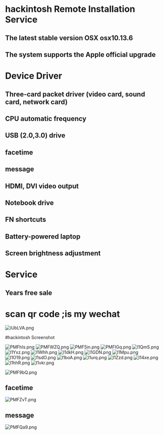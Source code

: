 # hackintosh Remote Installation Service
## The latest stable version OSX osx10.13.6
## The system supports the Apple official upgrade
# Device Driver
## Three-card packet driver (video card, sound card, network card)
## CPU automatic frequency
## USB (2.0,3.0) drive
## facetime
## message
## HDMI, DVI video output
## Notebook drive
## FN shortcuts
## Battery-powered laptop
## Screen brightness adjustment
# Service
## Years free sale


# scan qr code ;is my wechat

<!-- ![微信](http://7xqnms.media1.z0.glb.clouddn.com/WechatIMG2.jpeg) -->
![iUbLVA.png](https://s1.ax1x.com/2018/10/15/iUbLVA.png)
<!-- ![l1zW2.jpg](https://s1.ax2x.com/2018/04/20/l1zW2.jpg) -->
<!-- ![l1XoQ.jpg](https://s1.ax2x.com/2018/04/20/l1XoQ.jpg) -->
<!-- ![l1Vra.jpg](https://s1.ax2x.com/2018/04/20/l1Vra.jpg) -->

#hackintosh Screenshot

![PMFhIs.png](https://s1.ax1x.com/2018/07/14/PMFhIs.png)
![PMFWZQ.png](https://s1.ax1x.com/2018/07/14/PMFWZQ.png)
![PMF5in.png](https://s1.ax1x.com/2018/07/14/PMF5in.png)
![PMFIGq.png](https://s1.ax1x.com/2018/07/14/PMFIGq.png)
![l1QmS.png](https://s1.ax2x.com/2018/04/20/l1QmS.png)
![l1Yxz.png](https://s1.ax2x.com/2018/04/20/l1Yxz.png)
![l1Whh.png](https://s1.ax2x.com/2018/04/20/l1Whh.png)
![l1dkH.png](https://s1.ax2x.com/2018/04/20/l1dkH.png)
![l1GDN.png](https://s1.ax2x.com/2018/04/20/l1GDN.png)
![l1Mpu.png](https://s1.ax2x.com/2018/04/20/l1Mpu.png)
![l1O19.png](https://s1.ax2x.com/2018/04/20/l1O19.png)
![l1sdO.png](https://s1.ax2x.com/2018/04/20/l1sdO.png)
![l1boA.png](https://s1.ax2x.com/2018/04/20/l1boA.png)
![l1urq.png](https://s1.ax2x.com/2018/04/20/l1urq.png)
![l1Zzd.png](https://s1.ax2x.com/2018/04/20/l1Zzd.png)
![l14xe.png](https://s1.ax2x.com/2018/04/20/l14xe.png)
![l1hhR.png](https://s1.ax2x.com/2018/04/20/l1hhR.png)
![l1vkr.png](https://s1.ax2x.com/2018/04/20/l1vkr.png)

![PMF9bQ.png](https://s1.ax1x.com/2018/07/14/PMF9bQ.png)
## facetime
![PMFZvT.png](https://s1.ax1x.com/2018/07/14/PMFZvT.png)
## message
![PMFQa9.png](https://s1.ax1x.com/2018/07/14/PMFQa9.png)




<!-- ![1](http://7xqnms.media1.z0.glb.clouddn.com/desktop2.png)

![1das](http://7xqnms.media1.z0.glb.clouddn.com/dash1.png)

![d1](http://7xqnms.media1.z0.glb.clouddn.com/dash2.png)

![1dasd](http://7xqnms.media1.z0.glb.clouddn.com/dash3.png)

![12](http://7xqnms.media1.z0.glb.clouddn.com/disk_orgin.png)

![1223](http://7xqnms.media1.z0.glb.clouddn.com/camera.png)

![144](http://7xqnms.media1.z0.glb.clouddn.com/alc269.png)

![551](http://7xqnms.media1.z0.glb.clouddn.com/disk.png)

![ad1](http://7xqnms.media1.z0.glb.clouddn.com/hd4000.png)

![ad11](http://7xqnms.media1.z0.glb.clouddn.com/meroy.png)

![dasds](http://7xqnms.media1.z0.glb.clouddn.com/opengl.png) -->




